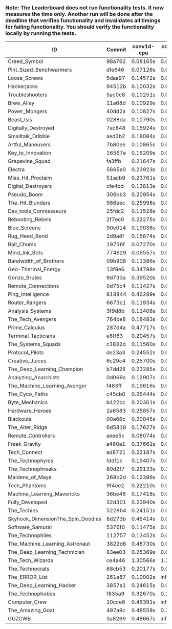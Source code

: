 ### Note: The Leaderboard does not run functionality tests. It now measures the time only. Another run will be done after the deadline that verifies functionality and invalidates all timings for failing functionality. You should verify the functionality locally by running the tests.

|ID|Commit|conv1d-cpu|conv1d-gpu|DWSPConv2D-gpu|gemm-gpu|avg|
|-|-|-|-|-|-|-|
|Creed_Symbol|98a762|0.08165s|0.04241s|2.78564s|1.69796s|1.15192s|
|Pint_Sized_Benchwarmers|dfe646|0.07126s|0.04888s|2.78909s|1.73421s|1.16086s|
|Loose_Screws|5daa97|0.14572s|0.05895s|2.81005s|1.69589s|1.17765s|
|Hackerjacks|94512b|0.10032s|0.05699s|2.81384s|1.73951s|1.17767s|
|Troubleshooters|5ac0c8|0.10251s|0.05525s|2.85208s|1.71160s|1.18036s|
|Brew_Alley|11a68d|0.10929s|0.04356s|2.82701s|1.75892s|1.18469s|
|Power_Mongers|40dd2a|0.10827s|0.04335s|2.85530s|1.75549s|1.19060s|
|Beast_Isis|0288da|0.10790s|0.08620s|2.87108s|1.72905s|1.19856s|
|Digitally_Destroyed|7ac848|0.15924s|0.08443s|2.81410s|1.76978s|1.20689s|
|Smalltalk_Dribble|aed3b2|0.18084s|0.06212s|2.80358s|1.80648s|1.21326s|
|Artful_Maneuvers|7b80ee|0.10865s|0.06867s|2.84790s|1.82998s|1.21380s|
|Key_to_Innovation|16567e|0.16209s|0.04390s|2.88389s|1.76652s|1.21410s|
|Grapevine_Squad|fa3ffb|0.21647s|0.06215s|2.86402s|1.72277s|1.21635s|
|Electra|5665e0|0.23923s|0.05984s|2.82124s|1.75699s|1.21933s|
|Miss_Hit_Proclaim|51acb9|0.23761s|0.06516s|2.81949s|1.76319s|1.22136s|
|Digital_Destroyers|cfe4bd|0.13813s|0.06043s|2.80690s|1.88617s|1.22291s|
|Pseudo_Boom|306bb3|0.20954s|0.04142s|2.83807s|1.81911s|1.22704s|
|The_Hit_Blunders|986eec|0.25998s|0.05590s|2.81273s|1.79732s|1.23148s|
|Dev_tools_Conniesseurs|25fdc2|0.11528s|0.04602s|2.99361s|1.80054s|1.23886s|
|Rebooting_Rebels|2f7ec0|0.22275s|0.06123s|2.81915s|1.85901s|1.24054s|
|Blue_Screens|90e014|0.19038s|0.05838s|2.83534s|1.88089s|1.24125s|
|Rug_Heed_Bend|2d9a8f|0.15674s|0.06116s|2.79868s|1.98390s|1.25012s|
|Bait_Chums|19736f|0.07270s|0.06573s|2.80493s|2.05931s|1.25067s|
|Mind_Ink_Bots|774629|0.06557s|0.08750s|3.01999s|1.86351s|1.25914s|
|Bandwidth_of_Brothers|09b908|0.11386s|0.06495s|2.97400s|1.88451s|1.25933s|
|Geo-Thermal_Energy|13f8e6|0.34798s|0.06872s|2.83895s|1.80737s|1.26576s|
|Gonzo_Brutes|9d733a|0.39520s|0.04371s|2.85090s|1.77963s|1.26736s|
|Remote_Connections|0d75c4|0.11427s|0.04507s|3.03418s|1.88448s|1.26950s|
|Ping_Intelligence|818844|0.46289s|0.05381s|2.82211s|1.77529s|1.27853s|
|Router_Rangers|6673c1|0.11934s|0.06785s|3.01004s|1.91924s|1.27912s|
|Analysis_Systems|3f9d8b|0.11408s|0.06497s|3.06448s|1.87385s|1.27934s|
|The_Tech_Avengers|764be8|0.18483s|0.05684s|3.02889s|1.85681s|1.28184s|
|Prime_Calculus|287d4a|0.47717s|0.07495s|2.81380s|1.76539s|1.28283s|
|Terminal_Tacticians|e8ff63|0.20457s|0.06356s|3.00217s|1.87179s|1.28552s|
|The_Systems_Squads|c3832d|0.11560s|0.04427s|3.13078s|1.85521s|1.28647s|
|Protocol_Pilots|de23a3|0.24552s|0.06760s|2.99981s|1.84448s|1.28935s|
|Creative_Juices|6c29c4|0.25700s|0.04618s|2.99702s|1.85968s|1.28997s|
|The_Deep_Learning_Champion|b7dd26|0.23285s|0.07045s|2.99125s|1.87502s|1.29239s|
|Analyzing_Anarchists|0d069a|0.12907s|0.04625s|2.99540s|2.00117s|1.29297s|
|The_Machine_Learning_Avenger|f463ff|0.19616s|0.06474s|3.01776s|1.91098s|1.29741s|
|The_Cyco_Paths|c45cb0|0.26444s|0.07450s|3.01882s|1.84441s|1.30054s|
|Byte_Mechanics|b422cc|0.20301s|0.06424s|2.83028s|2.11070s|1.30206s|
|Hardware_Heroes|2a6583|0.25857s|0.06720s|2.99949s|1.89725s|1.30563s|
|Blackouts|00a66c|0.20045s|0.06297s|2.88710s|2.07313s|1.30591s|
|The_Alter_Ridge|6d5818|0.17627s|0.09642s|3.10349s|1.86718s|1.31084s|
|Remote_Controllers|aeee5c|0.08074s|0.04527s|3.22795s|1.89713s|1.31277s|
|Freak_Gravity|a480a1|0.37661s|0.07560s|3.00923s|1.84117s|1.32565s|
|Tech_Connect|ad8721|0.22187s|0.06855s|3.00262s|2.02493s|1.32949s|
|The_Technophyles|fddf1c|0.19407s|0.04276s|3.14801s|1.93649s|1.33033s|
|The_Technophreaks|80d2f7|0.29133s|0.13899s|3.03530s|1.85938s|1.33125s|
|Maidens_of_Maya|268b2d|0.12396s|0.06376s|3.06331s|2.10063s|1.33792s|
|Tech_Phantoms|9f4ee2|0.22210s|0.08401s|3.02895s|2.01818s|1.33831s|
|Machine_Learning_Mavericks|36be48|0.17418s|0.07032s|3.01560s|2.18113s|1.36031s|
|Fully_Developed|32d301|0.23940s|0.06182s|3.01152s|2.18361s|1.37409s|
|The_Techies|5228b4|0.24151s|0.07431s|3.04068s|2.17544s|1.38299s|
|Skyhook_DimensionThe_Spin_Doodles|8d273b|0.45414s|0.06244s|2.81657s|2.27217s|1.40133s|
|Software_Samurai|5376f0|0.11475s|0.04537s|3.01934s|2.60985s|1.44733s|
|The_Technophiles|112757|0.13452s|0.04473s|2.97626s|2.75816s|1.47842s|
|The_Machine_Learning_Astronaut|3822d6|0.48730s|0.09746s|3.31809s|2.12488s|1.50693s|
|The_Deep_Learning_Technician|83ee03|0.25369s|0.06506s|3.07432s|2.84647s|1.55989s|
|The_Tech_Wizards|ce4a46|1.30566s|1.27166s|2.97201s|2.17729s|1.93166s|
|The_Technocrats|68cb53|0.20177s|0.08359s|3.09848s|5.72594s|2.27744s|
|The_ERROR_List|261e87|0.10002s|infs|2.79924s|1.77411s|infs|
|The_Deep_Learning_Hacker|3857a1|0.24615s|0.06977s|infs|2.03189s|infs|
|The_Technophobes|f835a9|0.32670s|0.18246s|infs|1.87263s|infs|
|Computer_Crew|10cce8|0.46391s|infs|infs|4.33326s|infs|
|The_Amazing_Goat|497a9c|0.48558s|0.72643s|infs|infs|infs|
|GUZCWB|3a8269|0.48667s|infs|infs|4.55378s|infs|
